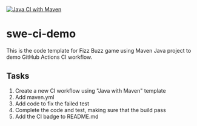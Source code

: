 [![Java CI with Maven](https://github.com/lunaaar/swe-ci-demo/actions/workflows/maven.yml/badge.svg?branch=main)](https://github.com/lunaaar/swe-ci-demo/actions/workflows/maven.yml)
# swe-ci-demo
This is the code template for Fizz Buzz game using Maven Java project to demo GitHub Actions CI workflow.

## Tasks
1. Create a new CI workflow using "Java with Maven" template
2. Add maven.yml
3. Add code to fix the failed test
4. Complete the code and test, making sure that the build pass
5. Add the CI badge to README.md
